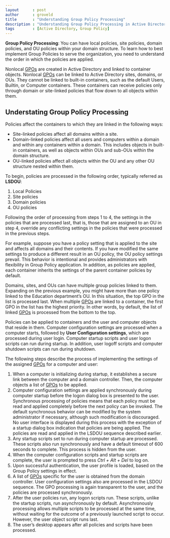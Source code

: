 ```yaml
---
layout      : post
author      : groveld
title       : "Understanding Group Policy Processing"
description : "Understanding Group Policy Processing in Active Directory Domain Services"
tags        : [Active Directory, Group Policy]
---
```


**Group Policy Processing**: You can have local policies, site policies, domain policies, and OU policies within your domain structure. To learn how to best implement Group Policies to serve the organization, you need to understand the order in which the policies are applied.

Nonlocal [GPOs][1] are created in Active Directory and linked to container objects. Nonlocal [GPOs][1] can be linked to Active Directory sites, domains, or OUs. They cannot be linked to built-in containers, such as the default Users, Builtin, or Computer containers. These containers can receive policies only through domain or site-linked policies that flow down to all objects within them.

## Understating Group Policy Processing

Policies affect the containers to which they are linked in the following ways:

- Site-linked policies affect all domains within a site.
- Domain-linked policies affect all users and computers within a domain and within any containers within a domain. This includes objects in built-in containers, as well as objects within OUs and sub-OUs within the domain structure.
- OU-linked policies affect all objects within the OU and any other OU structure nested within them.

To begin, policies are processed in the following order, typically referred as **LSDOU**:

1. Local Policies
2. Site policies
3. Domain policies
4. OU policies

Following the order of processing from steps 1 to 4, the settings in the policies that are processed last, that is, those that are assigned to an OU in step 4, override any conflicting settings in the policies that were processed in the previous steps.

For example, suppose you have a policy setting that is applied to the site and affects all domains and their contents. If you have modified the same settings to produce a different result in an OU policy, the OU policy settings prevail. This behavior is intentional and provides administrators with flexibility in Group Policy application. In addition, as policies are applied, each container inherits the settings of the parent container policies by default.

Domains, sites, and OUs can have multiple group policies linked to them. Expanding on the previous example, you might have more than one policy linked to the Education department’s OU. In this situation, the top GPO in the list is processed last. When multiple [GPOs][1] are linked to a container, the first GPO in the list has the highest priority. In other words, by default, the list of linked [GPOs][1] is processed from the bottom to the top.

Policies can be applied to containers and the user and computer objects that reside in them. Computer configuration settings are processed when a computer starts, followed by **User Configuration settings**, which are processed during user login. Computer startup scripts and user logon scripts can run during startup. In addition, user logoff scripts and computer shutdown scripts can run during shutdown.

The following steps describe the process of implementing the settings of the assigned [GPOs][1] for a computer and user:

1. When a computer is initializing during startup, it establishes a secure link between the computer and a domain controller. Then, the computer objects a list of [GPOs][1] to be applied.
2. Computer configuration settings are applied synchronously during computer startup before the logon dialog box is presented to the user. Synchronous processing of policies means that each policy must be read and applied completely before the next policy can be invoked. The default synchronous behavior can be modified by the system administrator if necessary, although such modification is discouraged. No user interface is displayed during this process with the exception of a startup dialog box indication that policies are being applied. The policies are read and applied in the LSDOU sequence described earlier.
3. Any startup scripts set to run during computer startup are processed. These scripts also run synchronously and have a default timeout of 600 seconds to complete. This process is hidden from the user.
4. When the computer configuration scripts and startup scripts are complete, the user is prompted to press *Ctrl + Alt + Del* to log on.
5. Upon successful authentication, the user profile is loaded, based on the Group Policy settings in effect.
6. A list of [GPOs][1] specific for the user is obtained from the domain controller. User configuration settings also are processed in the LSDOU sequence. The GPO processing is again transparent to the user, and the policies are processed synchronously.
7. After the user policies run, any logon scripts run. These scripts, unlike the startup scripts, run asynchronously by default. Asynchronously processing allows multiple scripts to be processed at the same time, without waiting for the outcome of a previously launched script to occur. However, the user object script runs last.
8. The user’s desktop appears after all policies and scripts have been processed.

[1]: https://en.wikipedia.org/wiki/Group_Policy
